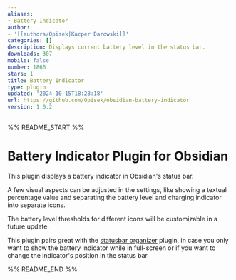 ```yaml
---
aliases:
- Battery Indicator
author:
- '[[authors/Opisek|Kacper Darowski]]'
categories: []
description: Displays current battery level in the status bar.
downloads: 307
mobile: false
number: 1866
stars: 1
title: Battery Indicator
type: plugin
updated: '2024-10-15T18:28:18'
url: https://github.com/Opisek/obsidian-battery-indicator
version: 1.0.2
---
```


%% README_START %%

# Battery Indicator Plugin for Obsidian
This plugin displays a battery indicator in Obsidian's status bar.

A few visual aspects can be adjusted in the settings, like showing a textual percentage value and separating the battery level and charging indicator into separate icons.

The battery level thresholds for different icons will be customizable in a future update.

This plugin pairs great with the [statusbar organizer](https://github.com/Opisek/obsidian-statusbar-organizer) plugin, in case you only want to show the battery indicator while in full-screen or if you want to change the indicator's position in the status bar.


%% README_END %%